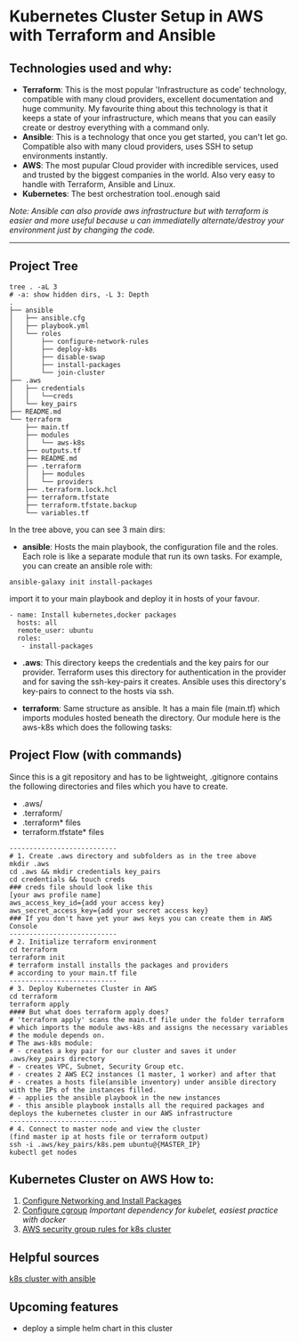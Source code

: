 Kubernetes Cluster Setup in AWS with Terraform and Ansible
===
Technologies used and why:
---
- __Terraform__: This is the most popular 'Infrastructure as code' technology, compatible with many cloud providers, excellent documentation and huge community. My favourite thing about this technology is that it keeps a state of your infrastructure, which means that you can easily create or destroy everything with a command only.
- __Ansible__: This is a technology that once you get started, you can't let go.
Compatible also with many cloud providers, uses SSH to setup environments instantly.
- __AWS__: The most pupular Cloud provider with incredible services, used and trusted by the biggest companies in the world. Also very easy to handle with Terraform, Ansible and Linux.
- __Kubernetes__: The best orchestration tool..enough said

_Note: Ansible can also provide aws infrastructure but with terraform is easier and more useful because u can immediatelly alternate/destroy your environment just by changing the code._

---
Project Tree
---
```
tree . -aL 3
# -a: show hidden dirs, -L 3: Depth
.
├── ansible
│   ├── ansible.cfg
│   ├── playbook.yml
│   └── roles
│       ├── configure-network-rules
│       ├── deploy-k8s
│       ├── disable-swap
│       ├── install-packages
│       └── join-cluster
├── .aws
│   ├── credentials
│   │   └──creds
│   └── key_pairs
├── README.md
└── terraform
    ├── main.tf
    ├── modules
    │   └── aws-k8s
    ├── outputs.tf
    ├── README.md
    ├── .terraform
    │   ├── modules
    │   └── providers
    ├── .terraform.lock.hcl
    ├── terraform.tfstate
    ├── terraform.tfstate.backup
    └── variables.tf
```
In the tree above, you can see 3 main dirs:
- __ansible__: Hosts the main playbook, the configuration file and the roles. Each role is like a separate module that run its own tasks. For example, you can create an ansible role with:
```
ansible-galaxy init install-packages
```
import it to your main playbook and deploy it in hosts of your favour.
```
- name: Install kubernetes,docker packages
  hosts: all
  remote_user: ubuntu
  roles: 
   - install-packages
```
- __.aws__: This directory keeps the credentials and the key pairs for our provider. Terraform uses this directory for authentication in the provider and for saving the ssh-key-pairs it creates. Ansible uses this directory's key-pairs to connect to the hosts via ssh.

- __terraform__: Same structure as ansible. It has a main file (main.tf) which imports modules hosted beneath the directory. Our module here is the aws-k8s which does the following tasks:

Project Flow (with commands)
---
Since this is a git repository and has to be lightweight, .gitignore contains the following directories and files which you have to create.
- .aws/
- .terraform/
- .terraform* files
- terraform.tfstate* files
```
---------------------------
# 1. Create .aws directory and subfolders as in the tree above
mkdir .aws
cd .aws && mkdir credentials key_pairs 
cd credentials && touch creds
### creds file should look like this
[your aws profile name]
aws_access_key_id={add your access key}
aws_secret_access_key={add your secret access key}
### If you don't have yet your aws keys you can create them in AWS Console
---------------------------
# 2. Initialize terraform environment
cd terraform 
terraform init 
# terraform install installs the packages and providers 
# according to your main.tf file
---------------------------
# 3. Deploy Kubernetes Cluster in AWS
cd terraform
terraform apply
#### But what does terraform apply does?
# 'terraform apply' scans the main.tf file under the folder terraform 
# which imports the module aws-k8s and assigns the necessary variables 
# the module depends on.
# The aws-k8s module:
# - creates a key pair for our cluster and saves it under .aws/key_pairs directory
# - creates VPC, Subnet, Security Group etc. 
# - creates 2 AWS EC2 instances (1 master, 1 worker) and after that
# - creates a hosts file(ansible inventory) under ansible directory with the IPs of the instances filled.
# - applies the ansible playbook in the new instances
# - this ansible playbook installs all the required packages and deploys the kubernetes cluster in our AWS infrastructure
---------------------------
# 4. Connect to master node and view the cluster
(find master ip at hosts file or terraform output)
ssh -i .aws/key_pairs/k8s.pem ubuntu@{MASTER_IP}
kubectl get nodes

```
Kubernetes Cluster on AWS How to:
---
1. [Configure Networking and Install Packages](https://kubernetes.io/docs/setup/production-environment/tools/kubeadm/install-kubeadm/)
2. [Configure cgroup](https://kubernetes.io/docs/tasks/administer-cluster/kubeadm/configure-cgroup-driver/) _Important dependency for kubelet, easiest practice with docker_
3. [AWS security group rules for k8s cluster](https://kubernetes.io/docs/reference/ports-and-protocols)

Helpful sources
---
[k8s cluster with ansible](https://ugurakgul.medium.com/bootstrapping-a-kubernetes-cluster-with-ansible-2d1a1155fcb9)


Upcoming features
---
- deploy a simple helm chart in this cluster